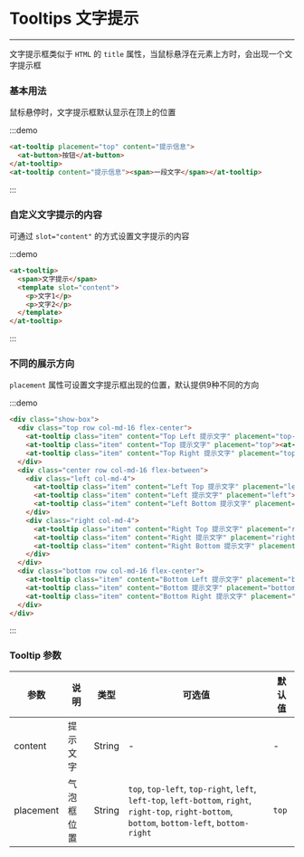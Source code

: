 
# Tooltips 文字提示

----

文字提示框类似于 `HTML` 的 `title` 属性，当鼠标悬浮在元素上方时，会出现一个文字提示框

### 基本用法

鼠标悬停时，文字提示框默认显示在顶上的位置

:::demo
```html
<at-tooltip placement="top" content="提示信息">
  <at-button>按钮</at-button>
</at-tooltip>
<at-tooltip content="提示信息"><span>一段文字</span></at-tooltip>
```
:::

### 自定义文字提示的内容

可通过 `slot="content"` 的方式设置文字提示的内容

:::demo
```html
<at-tooltip>
  <span>文字提示</span>
  <template slot="content">
    <p>文字1</p>
    <p>文字2</p>
  </template>
</at-tooltip>
```
:::

### 不同的展示方向

`placement` 属性可设置文字提示框出现的位置，默认提供9种不同的方向

:::demo
```html
<div class="show-box">
  <div class="top row col-md-16 flex-center">
    <at-tooltip class="item" content="Top Left 提示文字" placement="top-left"><at-button>上左</at-button></at-tooltip>
    <at-tooltip class="item" content="Top 提示文字" placement="top"><at-button>上边</at-button></at-tooltip>
    <at-tooltip class="item" content="Top Right 提示文字" placement="top-right"><at-button>上右</at-button></at-tooltip>
  </div>
  <div class="center row col-md-16 flex-between">
    <div class="left col-md-4">
      <at-tooltip class="item" content="Left Top 提示文字" placement="left-top"><at-button>左上</at-button></at-tooltip>
      <at-tooltip class="item" content="Left 提示文字" placement="left"><at-button>左边</at-button></at-tooltip>
      <at-tooltip class="item" content="Left Bottom 提示文字" placement="left-bottom"><at-button>左下</at-button></at-tooltip>
    </div>
    <div class="right col-md-4">
      <at-tooltip class="item" content="Right Top 提示文字" placement="right-top"><at-button>右上</at-button></at-tooltip>
      <at-tooltip class="item" content="Right 提示文字" placement="right"><at-button>右边</at-button></at-tooltip>
      <at-tooltip class="item" content="Right Bottom 提示文字" placement="right-bottom"><at-button>右下</at-button></at-tooltip>
    </div>
  </div>
  <div class="bottom row col-md-16 flex-center">
    <at-tooltip class="item" content="Bottom Left 提示文字" placement="bottom-left"><at-button>下左</at-button></at-tooltip>
    <at-tooltip class="item" content="Bottom 提示文字" placement="bottom"><at-button>下边</at-button></at-tooltip>
    <at-tooltip class="item" content="Bottom Right 提示文字" placement="bottom-right"><at-button>下右</at-button></at-tooltip>
  </div>
</div>
```
:::

### Tooltip 参数

| 参数      | 说明          | 类型      | 可选值                           | 默认值  |
|---------- |-------------- |---------- |--------------------------------  |-------- |
| content | 提示文字 | String | - | - |
| placement | 气泡框位置 | String | `top`, `top-left`, `top-right`, `left`, `left-top`, `left-bottom`, `right`, `right-top`, `right-bottom`, `bottom`, `bottom-left`, `bottom-right` | `top` |

<style lang="scss" scoped>
.at-tooltip {
  & + .at-tooltip {
    margin-left: 16px;
  }
  span {
    font-size: 12px;
  }
  p {
    color: #fff;
    font-size: 12px;
  }
}
.show-box {
  max-width: 600px;

  .at-tooltip + .at-tooltip {
    margin: 0;
  }
}
.top,
.bottom {
  padding: 20px;
  width: 100%;

  .item + .item {
    margin-left: 30px;
  }
}
.center {
  width: 100%;

  .item + .item {
    margin-top: 20px;
  }
}
.left {
  flex-direction: column;
}

.item > span {
  display: inline-block;
  width: 60px;
  height: 32px;
  line-height: 32px;
  background-color: #fff;
  border: 1px solid #ccc;
  border-radius: 4px;
  text-align: center;
  cursor: pointer;
  transition: all .3s;

  &:hover {
    color: #a0c1ff;
    border-color: #a0c1ff;
  }
}
</style>
